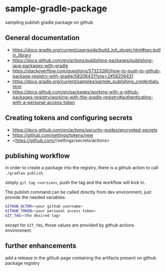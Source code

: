 # sample-gradle-package

sampling publish gradle package on github

## General documentation

- <https://docs.gradle.org/current/userguide/build_init_plugin.html#sec:kotlin_library>
- <https://docs.github.com/en/actions/publishing-packages/publishing-java-packages-with-gradle>
- <https://stackoverflow.com/questions/57323260/how-to-push-to-github-package-registry-with-gradle/58206431?stw=2#58206431>
- <https://docs.gradle.org/current/samples/sample_publishing_credentials.html>
- <https://docs.github.com/en/packages/working-with-a-github-packages-registry/working-with-the-gradle-registry#authenticating-with-a-personal-access-token>

## Creating tokens and configuring secrets

- <https://docs.github.com/en/actions/security-guides/encrypted-secrets>
- <https://github.com/settings/tokens/new>
- <https://github.com/<OWNER>/<REPO>/settings/secrets/actions>

## publishing workflow

in order to create a package into the registry, there is a github action to call `./gradlew publish`.

simply `git tag <version>`, push the tag and the workflow will kick in.

The publish command can be called directly from dev environment, just provide the needed variables:

```bash
GITHUB_ACTOR=<your github username>
GITHUB_TOKEN=<your personal access token>
GIT_TAG=<the desired tag>
```

except for `GIT_TAG`, those values are provided by github actions environment.

## further enhancements

add a release in the github page containing the artifacts present on github package registry
